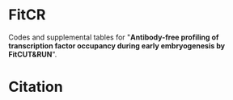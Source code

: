 # FitCR
Codes and supplemental tables for "**Antibody-free profiling of transcription factor occupancy during early embryogenesis by FitCUT&RUN**".



# Citation



